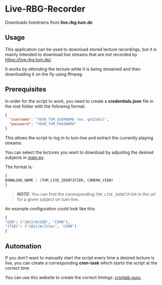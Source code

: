 # Live-RBG-Recorder
Downloads livestrams from **live.rbg.tum.de**

## Usage
This application can be used to download stored lecture recordings, but it is mainly intended to download live streams that are not recorded by https://live.rbg.tum.de/.

It works by *attending* the lecture while it is being streamed and then downloading it on the fly using ffmpeg.

## Prerequisites
In order for the script to work, you need to create a **credentials.json** file in the root folder with the following format:

```json
{
  "username": "YOUR_TUM_USERNAME (ex. ge12abc)",
  "password": "YOUR_TUM_PASSWORD"
}
```

This allows the script to log in to tum-live and extract the currently playing streams.

You can select the lectures you want to download by adjusting the desired subjects in [main.py](main.py).

The format is:

```python
{
DOWNLOAD_NAME : (TUM_LIVE_IDENTIFIER, CAMERA_VIEW)
}
```

> **_NOTE:_** You can find the corresponding `TUM_LIVE_IDENTIFIER` in the url for a given subject on tum-live.

An example configuration could look like this:

```python
{
"GDB": ("2022/W/GDB", "COMB"),
"ITSEC": ("2022/W/ItSec", "COMB")
}
```

## Automation
If you don't want to manually start the script every time a desired lecture is live, you can create a corresponding **cron-task** which starts the script at the correct time 

You can use this website to create the correct timings: [crontab.guru](https://crontab.guru/).
